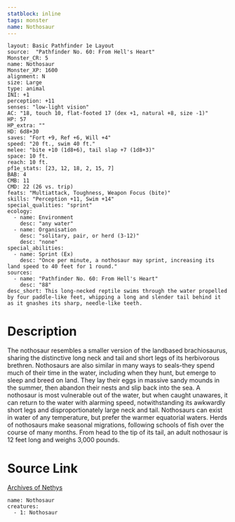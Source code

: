 ```yaml
---
statblock: inline
tags: monster
name: Nothosaur
---
```

```statblock
layout: Basic Pathfinder 1e Layout
source:  "Pathfinder No. 60: From Hell's Heart"
Monster_CR: 5
name: Nothosaur
Monster_XP: 1600
alignment: N
size: Large
type: animal
INI: +1
perception: +11
senses: "low-light vision"
AC: "18, touch 10, flat-footed 17 (dex +1, natural +8, size -1)"
HP: 57
HP_extra: ""
HD: 6d8+30
saves: "Fort +9, Ref +6, Will +4"
speed: "20 ft., swim 40 ft."
melee: "bite +10 (1d8+6), tail slap +7 (1d8+3)"
space: 10 ft.
reach: 10 ft.
pf1e_stats: [23, 12, 18, 2, 15, 7]
BAB: 4
CMB: 11
CMD: 22 (26 vs. trip)
feats: "Multiattack, Toughness, Weapon Focus (bite)"
skills: "Perception +11, Swim +14"
special_qualities: "sprint"
ecology:
  - name: Environment
    desc: "any water"
  - name: Organisation
    desc: "solitary, pair, or herd (3-12)"
    desc: "none"
special_abilities:
  - name: Sprint (Ex)
    desc: "Once per minute, a nothosaur may sprint, increasing its land speed to 40 feet for 1 round."
sources:
  - name: "Pathfinder No. 60: From Hell's Heart"
    desc: "88"
desc_short: This long-necked reptile swims through the water propelled by four paddle-like feet, whipping a long and slender tail behind it as it gnashes its sharp, needle-like teeth.
```
# Description
The nothosaur resembles a smaller version of the landbased brachiosaurus, sharing the distinctive long neck and tail and short legs of its herbivorous brethren. Nothosaurs are also similar in many ways to seals-they spend much of their time in the water, including when they hunt, but emerge to sleep and breed on land. They lay their eggs in massive sandy mounds in the summer, then abandon their nests and slip back into the sea. A nothosaur is most vulnerable out of the water, but when caught unawares, it can return to the water with alarming speed, notwithstanding its awkwardly short legs and disproportionately large neck and tail. Nothosaurs can exist in water of any temperature, but prefer the warmer equatorial waters. Herds of nothosaurs make seasonal migrations, following schools of fish over the course of many months. From head to the tip of its tail, an adult nothosaur is 12 feet long and weighs 3,000 pounds.
# Source Link
[Archives of Nethys](https://aonprd.com/MonsterDisplay.aspx?ItemName=Nothosaur)
```encounter-table
name: Nothosaur
creatures:
  - 1: Nothosaur
```
